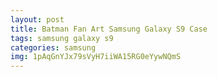 ```yaml
---
layout: post
title: Batman Fan Art Samsung Galaxy S9 Case
tags: samsung galaxy s9
categories: samsung
img: 1pAqGnYJx79sVyH7iiWA15RG0eYywNQmS
---
```

